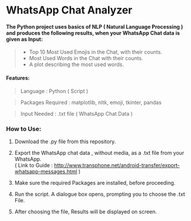 # WhatsApp Chat Analyzer

#### The Python project uses basics of NLP ( Natural Language Processing ) and produces the following results, when your WhatsApp Chat data is given as Input:
> -  Top 10 Most Used Emojis in the Chat, with their counts.
> - Most Used Words in the Chat with their counts.
> - A plot describing the most used words.

#### Features:

> Language : Python ( Script )

> Packages Required : matplotlib, nltk, emoji, tkinter, pandas

> Input Needed : .txt file ( WhatsApp Chat Data )

### How to Use:

1. Download the .py file from this repository.

2. Export the WhatsApp chat data , without media, as a .txt file from your WhatsApp. </br>
( Link to Guide : http://www.transphone.net/android-transfer/export-whatsapp-messages.html )

3. Make sure the required Packages are installed, before proceeding.

4. Run the script. A dialogue box opens, prompting you to choose the .txt File.

5. After choosing the file, Results will be displayed on screen.
